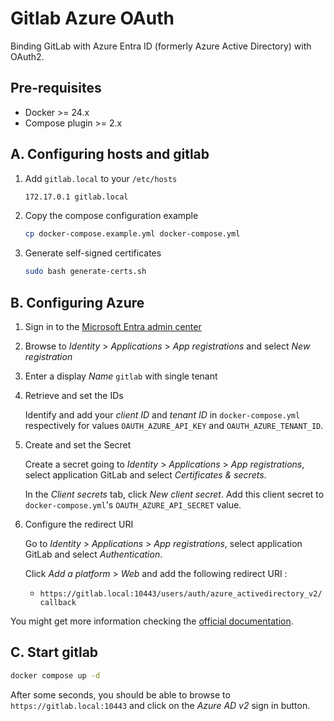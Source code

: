# Gitlab Azure OAuth

Binding GitLab with Azure Entra ID (formerly Azure Active Directory) with OAuth2.

## Pre-requisites

- Docker >= 24.x
- Compose plugin >= 2.x

## A. Configuring hosts and gitlab

1. Add `gitlab.local` to your `/etc/hosts`

    ```txt
    172.17.0.1 gitlab.local
    ```

2. Copy the compose configuration example

    ```bash
    cp docker-compose.example.yml docker-compose.yml
    ```

3. Generate self-signed certificates

    ```bash
    sudo bash generate-certs.sh
    ```

## B. Configuring Azure

1. Sign in to the [Microsoft Entra admin center](https://entra.microsoft.com/)

2. Browse to _Identity_ > _Applications_ > _App registrations_ and select _New registration_

3. Enter a display _Name_ `gitlab` with single tenant

4. Retrieve and set the IDs

    Identify and add your _client ID_ and _tenant ID_ in `docker-compose.yml` respectively for values `OAUTH_AZURE_API_KEY` and `OAUTH_AZURE_TENANT_ID`.

5. Create and set the Secret

    Create a secret going to  _Identity_ > _Applications_ > _App registrations_, select application GitLab and select _Certificates & secrets_.
    
    In the _Client secrets_ tab, click _New client secret_. Add this client secret to `docker-compose.yml`'s `OAUTH_AZURE_API_SECRET` value.

6. Configure the redirect URI

    Go to  _Identity_ > _Applications_ > _App registrations_, select application GitLab and select _Authentication_.

    Click _Add a platform_ > _Web_ and add the following redirect URI : 
    
    - `https://gitlab.local:10443/users/auth/azure_activedirectory_v2/callback`

You might get more information checking the [official documentation](https://learn.microsoft.com/en-us/entra/identity-platform/quickstart-register-app).

## C. Start gitlab

```bash
docker compose up -d
```

After some seconds, you should be able to browse to `https://gitlab.local:10443` and click on the _Azure AD v2_ sign in button.
